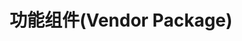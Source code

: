 ---
title: 功能组件(Vendor Package)
permalink: doc/module/vendor
prev_page: /doc/document-bundle
next_page: /doc/module/vendor
description_auto: 0
description: 功能组件(Vendor Package)
tags: symfony,phpzlc,package,vender,功能组件
---